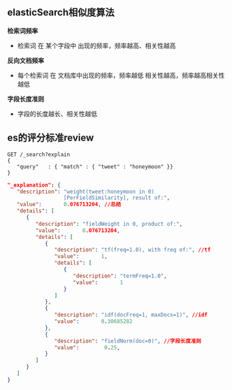 ## elasticSearch相似度算法

**检索词频率**

* 检索词 在 某个字段中 出现的频率，频率越高、相关性越高

**反向文档频率**

* 每个检索词 在 文档库中出现的频率，频率越低 相关性越高，频率越高相关性越低

**字段长度准则**

* 字段的长度越长、相关性越低





## es的评分标准review

```shell
GET /_search?explain 
{
   "query"   : { "match" : { "tweet" : "honeymoon" }}
}
```

```json
"_explanation": { 
   "description": "weight(tweet:honeymoon in 0)
                  [PerFieldSimilarity], result of:",
   "value":       0.076713204, //总结
   "details": [
      {
         "description": "fieldWeight in 0, product of:",
         "value":       0.076713204,
         "details": [
            {  
               "description": "tf(freq=1.0), with freq of:", //tf
               "value":       1,
               "details": [
                  {
                     "description": "termFreq=1.0",
                     "value":       1
                  }
               ]
            },
            { 
               "description": "idf(docFreq=1, maxDocs=1)", //idf
               "value":       0.30685282
            },
            { 
               "description": "fieldNorm(doc=0)", //字段长度准则
               "value":        0.25,
            }
         ]
      }
   ]
}
```

